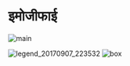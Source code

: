 # इमोजीफाई
![main](https://user-images.githubusercontent.com/20436653/30242367-ce295b62-95b2-11e7-8a72-5e7d95157ceb.jpg)


![legend_20170907_223532](https://user-images.githubusercontent.com/20436653/30175693-32d44118-941d-11e7-90a7-5cc64b4e8106.gif) ![box](https://user-images.githubusercontent.com/20436653/30241834-d017b3e2-95a8-11e7-91b8-5e39753bd15b.jpg)
